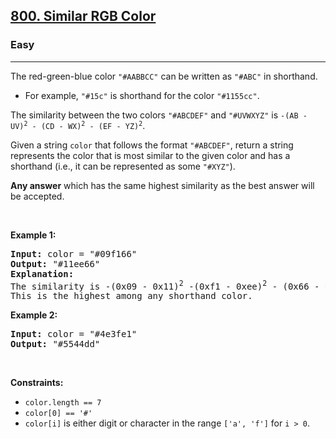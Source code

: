 <h2><a href="https://leetcode.com/problems/similar-rgb-color/">800. Similar RGB Color</a></h2><h3>Easy</h3><hr><div><p>The red-green-blue color <code>"#AABBCC"</code> can be written as <code>"#ABC"</code> in shorthand.</p>

<ul>
	<li>For example, <code>"#15c"</code> is shorthand for the color <code>"#1155cc"</code>.</li>
</ul>

<p>The similarity between the two colors <code>"#ABCDEF"</code> and <code>"#UVWXYZ"</code> is <code>-(AB - UV)<sup>2</sup> - (CD - WX)<sup>2</sup> - (EF - YZ)<sup>2</sup></code>.</p>

<p>Given a string <code>color</code> that follows the format <code>"#ABCDEF"</code>, return a string represents the color that is most similar to the given color and has a shorthand (i.e., it can be represented as some <code>"#XYZ"</code>).</p>

<p><strong>Any answer</strong> which has the same highest similarity as the best answer will be accepted.</p>

<p>&nbsp;</p>
<p><strong class="example">Example 1:</strong></p>

<pre><strong>Input:</strong> color = "#09f166"
<strong>Output:</strong> "#11ee66"
<strong>Explanation:</strong> 
The similarity is -(0x09 - 0x11)<sup>2</sup> -(0xf1 - 0xee)<sup>2</sup> - (0x66 - 0x66)<sup>2</sup> = -64 -9 -0 = -73.
This is the highest among any shorthand color.
</pre>

<p><strong class="example">Example 2:</strong></p>

<pre><strong>Input:</strong> color = "#4e3fe1"
<strong>Output:</strong> "#5544dd"
</pre>

<p>&nbsp;</p>
<p><strong>Constraints:</strong></p>

<ul>
	<li><code>color.length == 7</code></li>
	<li><code>color[0] == '#'</code></li>
	<li><code>color[i]</code> is either digit or character in the range <code>['a', 'f']</code> for <code>i &gt; 0</code>.</li>
</ul>
</div>